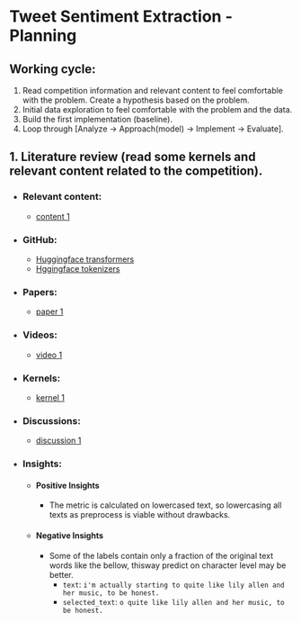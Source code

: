 # Tweet Sentiment Extraction - Planning
 
## Working cycle:
1. Read competition information and relevant content to feel comfortable with the problem. Create a hypothesis based on the problem.
2. Initial data exploration to feel comfortable with the problem and the data.
3. Build the first implementation (baseline).
4. Loop through [Analyze -> Approach(model) -> Implement -> Evaluate].

## 1. Literature review (read some kernels and relevant content related to the competition).
- ### Relevant content:
  - [content 1]()

- ### GitHub:
  - [Huggingface transformers](https://github.com/huggingface/transformers)
  - [Hggingface tokenizers](https://github.com/huggingface/tokenizers/tree/master/bindings/python)

- ### Papers:
  - [paper 1]()

- ### Videos:
  - [video 1]()

- ### Kernels:
  - [kernel 1]()

- ### Discussions:
  - [discussion 1]()
 
- ### Insights:
  - #### Positive Insights
    - The metric is calculated on lowercased text, so lowercasing all texts as preprocess is viable without drawbacks.
  
  - #### Negative Insights
    - Some of the labels contain only a fraction of the original text words like the bellow, thisway predict on character level may be better.
      - `text`: `i'm actually starting to quite like lily allen and her music, to be honest.`
      - `selected_text`: `o quite like lily allen and her music, to be honest.`

